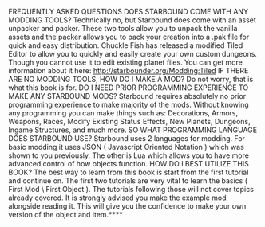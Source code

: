 FREQUENTLY ASKED QUESTIONS
DOES STARBOUND COME WITH ANY MODDING TOOLS?
Technically no, but Starbound does come with an asset unpacker and packer. These two tools allow you
to unpack the vanilla assets and the packer allows you to pack your creation into a .pak file for quick and
easy distribution. Chuckle Fish has released a modified Tiled Editor to allow you to quickly and easily
create your own custom dungeons. Though you cannot use it to edit existing planet files.
You can get more information about it here: http://starbounder.org/Modding:Tiled
IF THERE ARE NO MODDING TOOLS, HOW DO I MAKE A MOD?
Do not worry, that is what this book is for.
DO I NEED PRIOR PROGRAMMING EXPERIENCE TO MAKE ANY STARBOUND MODS?
Starbound requires absolutely no prior programming experience to make majority of the mods.
Without knowing any programming you can make things such as:
Decorations, Armors, Weapons, Races, Modify Existing Status Effects, New Planets, Dungeons,
Ingame Structures, and much more.
SO WHAT PROGRAMMING LANGUAGE DOES STARBOUND USE?
Starbound uses 2 languages for modding. For basic modding it uses JSON ( Javascript Oriented
Notation ) which was shown to you previously. The other is Lua which allows you to have more
advanced control of how objects function.
HOW DO I BEST UTILIZE THIS BOOK?
The best way to learn from this book is start from the first tutorial and continue on. The first two
tutorials are very vital to learn the basics ( First Mod \ First Object ). The tutorials following those will
not cover topics already covered. It is strongly advised you make the example mod alongside reading it.
This will give you the confidence to make your own version of the object and item.****